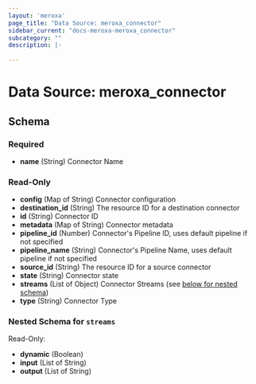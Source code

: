 ```yaml
---
layout: 'meroxa'
page_title: "Data Source: meroxa_connector"
sidebar_current: "docs-meroxa-meroxa_connector"
subcategory: ""
description: |-
  
---
```


# Data Source: meroxa_connector




<!-- schema generated by tfplugindocs -->
## Schema

### Required

- **name** (String) Connector Name

### Read-Only

- **config** (Map of String) Connector configuration
- **destination_id** (String) The resource ID for a destination connector
- **id** (String) Connector ID
- **metadata** (Map of String) Connector metadata
- **pipeline_id** (Number) Connector's Pipeline ID, uses default pipeline if not specified
- **pipeline_name** (String) Connector's Pipeline Name, uses default pipeline if not specified
- **source_id** (String) The resource ID for a source connector
- **state** (String) Connector state
- **streams** (List of Object) Connector Streams (see [below for nested schema](#nestedatt--streams))
- **type** (String) Connector Type

<a id="nestedatt--streams"></a>
### Nested Schema for `streams`

Read-Only:

- **dynamic** (Boolean)
- **input** (List of String)
- **output** (List of String)
